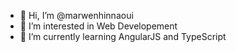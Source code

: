 - 👋 Hi, I’m @marwenhinnaoui
- 👀 I’m interested in Web Developement
- 🌱 I’m currently learning AngularJS and TypeScript

<!---
marwenhinnaoui/marwenhinnaoui is a ✨ special ✨ repository because its `README.md` (this file) appears on your GitHub profile.
You can click the Preview link to take a look at your changes.
--->
